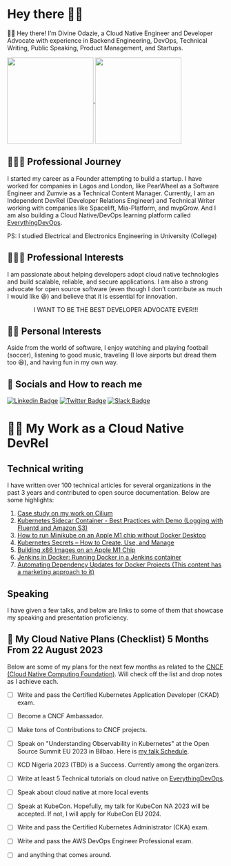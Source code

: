 # Hey there 👋🏿

👋🏿 Hey there! I’m Divine Odazie, a Cloud Native Engineer and Developer Advocate with experience in Backend Engineering, DevOps, Technical Writing, Public Speaking, Product Management, and Startups.

<a href="https://github.com/anuraghazra/github-readme-stats">
  <img height=200 align="center" src="https://github-readme-stats.vercel.app/api?username=Kikiodazie&show_icons=true&theme=transparent" />
</a>
<a href="https://github.com/anuraghazra/convoychat">
  <img height=200 align="center" src="https://github-readme-stats.vercel.app/api/top-langs?username=Kikiodazie&layout=compact&langs_count=8&card_width=320&theme=transparent" />
</a>


## 👨🏿‍🚀 Professional Journey

I started my career as a Founder attempting to build a startup. I have worked for companies in Lagos and London, like PearWheel as a Software Engineer and Zumvie as a Technical Content Manager. Currently, I am an Independent DevRel (Developer Relations Engineer) and Technical Writer working with companies like Spacelift, Mia-Platform, and mvpGrow. And I am also building a Cloud Native/DevOps learning platform called [EverythingDevOps](https://everythingdevops.dev/).

PS: I studied Electrical and Electronics Engineering in University (College)

## 👨🏿‍🔬 Professional Interests

I am passionate about helping developers adopt cloud native technologies and build scalable, reliable, and secure applications. I am also a strong advocate for open source software (even though I don’t contribute as much I would like 😆) and believe that it is essential for innovation.

<p align="center"> I WANT TO BE THE BEST DEVELOPER ADVOCATE EVER!!! </p> 

## 🏃🏿 Personal Interests
Aside from the world of software, I enjoy watching and playing football (soccer), listening to good music, traveling (I love airports but dread them too 😆), and having fun in my own way.

## 💬 Socials and How to reach me
[![Linkedin Badge](https://img.shields.io/badge/LinkedIn-0077B5?style=for-the-badge&logo=linkedin&logoColor=white&link=https://www.linkedin.com/in/divine-odazie)](https://www.linkedin.com/in/divine-odazie) [![Twitter Badge](https://img.shields.io/badge/Twitter-1DA1F2?style=for-the-badge&logo=twitter&logoColor=white)](https://twitter.com/_odazie) [![Slack Badge](https://img.shields.io/badge/CNCF_Slack-4A154B?style=for-the-badge&logo=slack&logoColor=white)](https://cloud-native.slack.com/team/U0394EM0RRB)

# 🫃🏿 My Work as a Cloud Native DevRel
## Technical writing
I have written over 100 technical articles for several organizations in the past 3 years and contributed to open source documentation. Below are some highlights:

1. [Case study on my work on Cilium](https://cilium.io/blog/2022/11/30/cilium-google-season-of-docs-2022/)
2. [Kubernetes Sidecar Container - Best Practices with Demo (Logging with Fluentd and Amazon S3)](https://spacelift.io/blog/kubernetes-sidecar-container)
3. [How to run Minikube on an Apple M1 chip without Docker Desktop](https://everythingdevops.dev/how-to-run-minikube-on-apple-m1-chip-without-docker-desktop/)
4. [Kubernetes Secrets – How to Create, Use, and Manage](https://spacelift.io/blog/kubernetes-secrets)
5. [Building x86 Images on an Apple M1 Chip](https://everythingdevops.dev/building-x86-images-on-an-apple-m1-chip/)
6. [Jenkins in Docker: Running Docker in a Jenkins container](https://dev.to/hackmamba/jenkins-in-docker-running-docker-in-a-jenkins-container-1je)
7. [Automating Dependency Updates for Docker Projects (This content has a marketing approach to it)](https://odazie.hashnode.dev/automating-dependency-updates-for-docker-projects)

## Speaking
I have given a few talks, and below are links to some of them that showcase my speaking and presentation proficiency.


## 🚀 My Cloud Native Plans (Checklist) 5 Months From 22 August 2023
Below are some of my plans for the next few months as related to the [CNCF (Cloud Native Computing Foundation)](https://cncf.io/). Will check off the list and drop notes as I achieve each.

- [ ] Write and pass the Certified Kubernetes Application Developer (CKAD) exam.
- [ ] Become a CNCF Ambassador.
- [ ] Make tons of Contributions to CNCF projects.
- [ ] Speak on "Understanding Observability in Kubernetes" at the Open Source Summit EU 2023 in Bilbao. Here is [my talk Schedule](https://sched.co/1OGeT).
- [ ] KCD Nigeria 2023 (TBD) is a Success. Currently among the organizers.
- [ ] Write at least 5 Technical tutorials on cloud native on [EverythingDevOps](https://everythingdevops.dev/).
- [ ] Speak about cloud native at more local events
- [ ] Speak at KubeCon. Hopefully, my talk for KubeCon NA 2023 will be accepted. If not, I will apply for KubeCon EU 2024.
- [ ] Write and pass the Certified Kubernetes Administrator (CKA) exam.
- [ ] Write and pass the AWS DevOps Engineer Professional exam.
- [ ] and anything that comes around. 


<!--
**Kikiodazie/Kikiodazie** is a ✨ _special_ ✨ repository because its `README.md` (this file) appears on your GitHub profile.

Here are some ideas to get you started:

- 🔭 I’m currently working on ...
- 🌱 I’m currently learning ...
- 👯 I’m looking to collaborate on ...
- 🤔 I’m looking for help with ...
- 💬 Ask me about ...
- : ...
- 😄 Pronouns: ...
- ⚡ Fun fact: ...
-->
